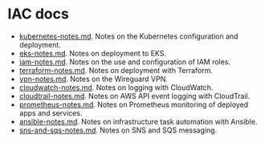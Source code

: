 # IAC docs

* [kubernetes-notes.md](kubernetes-notes.md). Notes on the Kubernetes
configuration and deployment.
* [eks-notes.md](eks-notes.md). Notes on deployment to EKS.
* [iam-notes.md](iam-notes.md). Notes on the use and configuration of IAM
roles.
* [terraform-notes.md](terraform-notes.md). Notes on deployment with Terraform.
* [vpn-notes.md](vpn-notes.md). Notes on the Wireguard VPN.
* [cloudwatch-notes.md](cloudwatch-notes.md). Notes on logging with CloudWatch.
* [cloudtrail-notes.md](cloudtrail-notes.md). Notes on AWS API event logging
with CloudTrail.
* [prometheus-notes.md](prometheus-notes.md). Notes on Prometheus monitoring of
deployed apps and services.
* [ansible-notes.md](ansible-notes.md). Notes on infrastructure task automation
with Ansible.
* [sns-and-sqs-notes.md](sns-and-sqs-notes.md). Notes on SNS and SQS messaging.
